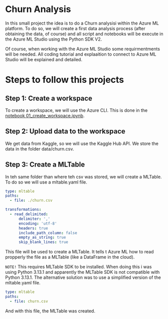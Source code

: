 # Churn Analysis

In this small project the idea is to do a Churn analysisi within the Azure ML platform. To do so, we will create a first data analysis process (after obtaining the data, of course) and all script and notebooks will be execute in the Azure ML Studio using the Python SDK V2. 

Of course, when working with the Azure ML Studio some requirmentments will be needed. All coding tutorial and explaaition to connect to Azure ML Studio will be explained and detailed. 

# Steps to follow this projects

## Step 1: Create a workspace

To create a workspace, we will use the Azure CLI. This is done in the [notebook 01_create_workspace.ipynb](notebooks/01_create_workspace.ipynb).

## Step 2: Upload data to the workspace

We get data from Kaggle, so we will use the Kaggle Hub API. We store the data in the folder data/churn.csv.

## Step 3: Create a MLTable

In teh same folder than where teh csv was stored, we will create a MLTable. To do so we will use a mltable.yaml file.

```yaml	
type: mltable
paths:
  - file: ./churn.csv

transformations:
  - read_delimited:
      delimiter: ','
      encoding: 'utf-8'
      headers: true
      include_path_column: false
      empty_as_string: true
      skip_blank_lines: true
```

This file will be used to create a MLTable. It tells t Azure ML how to read propperly the file as a MLTable (like a DataFrame in the cloud). 

``NOTE!`` This requires MLTable SDK to be installed. When doing this i was using Python 3.13.1 and apparently the MLTable SDK is not compatible with Python 3.13.1. The alternative solution was to use a simplified version of the mltable.yaml file. 

```yaml
type: mltable
paths:
  - file: churn.csv
```
And with this file, the MLTable was created. 

